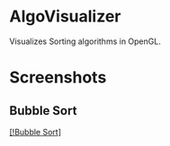 # AlgoVisualizer
 Visualizes Sorting algorithms in OpenGL.

# Screenshots
## Bubble Sort
[[!Bubble Sort]](SS1.png)

